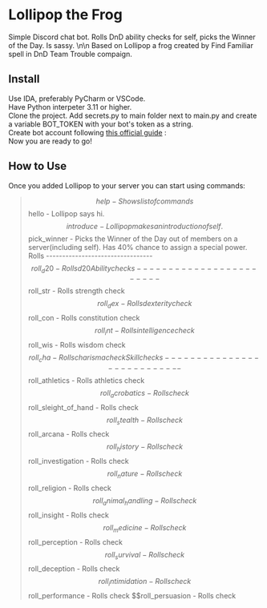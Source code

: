 # Lollipop the Frog
Simple Discord chat bot. Rolls DnD ability checks for self, picks the Winner of the Day. Is sassy.
\n\n
Based on Lollipop a frog created by Find Familiar spell in DnD Team Trouble compaign.

## Install
Use IDA, preferably PyCharm or VSCode. <br>
Have Python interpeter 3.11 or higher. <br>
Clone the project. Add secrets.py to main folder next to main.py and create a variable BOT_TOKEN with your bot's token as a string. <br>
Create bot account following [this official guide](https://discordpy.readthedocs.io/en/stable/discord.html) :  <br>
Now you are ready to go!

## How to Use
Once you added Lollipop to your server you can start using commands: <br>
> $$help - Shows list of commands
> $$hello - Lollipop says hi.
> $$introduce - Lollipop makes an introduction of self.
> $$pick_winner - Picks the Winner of the Day out of members on a server(including self). Has 40% chance to assign a special power.
> Rolls ---------------------------------
> $$roll_d20 - Rolls d20
> Ability checks ------------------------
> $$roll_str - Rolls strength check
> $$roll_dex - Rolls dexterity check
> $$roll_con - Rolls constitution check
> $$roll_int - Rolls intelligence check
> $$roll_wis - Rolls wisdom check
> $$roll_cha - Rolls charisma check
> Skill checks ---------------------------
> $$roll_athletics - Rolls athletics check
> $$roll_acrobatics - Rolls  check
> $$roll_sleight_of_hand - Rolls  check
> $$roll_stealth - Rolls  check
> $$roll_arcana - Rolls  check
> $$roll_history - Rolls  check
> $$roll_investigation - Rolls  check
> $$roll_nature - Rolls  check
> $$roll_religion - Rolls  check
> $$roll_animal_handling - Rolls  check
> $$roll_insight - Rolls  check
> $$roll_medicine - Rolls  check
> $$roll_perception - Rolls  check
> $$roll_survival - Rolls  check
> $$roll_deception - Rolls  check
> $$roll_intimidation - Rolls  check
> $$roll_performance - Rolls  check
> $$roll_persuasion - Rolls  check

